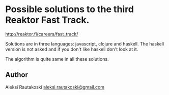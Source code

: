 # Possible solutions to the third Reaktor Fast Track.

<http://reaktor.fi/careers/fast_track/>

Solutions are in three languages: javascript, clojure and haskell.
The haskell version is not asked and if you don't like haskell don't 
look at it.

The algorithm is quite same in all these solutions.

## Author

Aleksi Rautakoski <aleksi.rautakoski@gmail.com>
